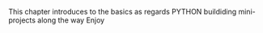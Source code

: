 This chapter introduces to the basics as regards PYTHON  buildiding mini-projects along the way
Enjoy